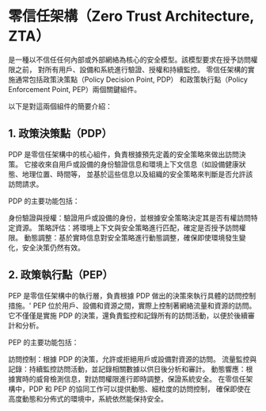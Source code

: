 # 零信任架構（Zero Trust Architecture, ZTA）
是一種以不信任任何內部或外部網絡為核心的安全模型。該模型要求在授予訪問權限之前，
對所有用戶、設備和系統進行驗證、授權和持續監控。
零信任架構的實施通常包括政策決策點（Policy Decision Point, PDP）
和政策執行點（Policy Enforcement Point, PEP）兩個關鍵組件。

以下是對這兩個組件的簡要介紹：

## 1. 政策決策點（PDP）
PDP 是零信任架構中的核心組件，負責根據預先定義的安全策略來做出訪問決策。
它接收來自用戶或設備的身份驗證信息和環境上下文信息（如設備健康狀態、地理位置、時間等，
並基於這些信息以及組織的安全策略來判斷是否允許該訪問請求。

PDP 的主要功能包括：

身份驗證與授權：驗證用戶或設備的身份，並根據安全策略決定其是否有權訪問特定資源。
策略評估：將環境上下文與安全策略進行匹配，確定是否授予訪問權限。
動態調整：基於實時信息對安全策略進行動態調整，確保即使環境發生變化，安全決策仍然有效。

## 2. 政策執行點（PEP）
PEP 是零信任架構中的執行層，負責根據 PDP 做出的決策來執行具體的訪問控制措施。'
PEP 位於用戶、設備和資源之間，實際上控制著網絡流量和資源的訪問。
它不僅僅是實施 PDP 的決策，還負責監控和記錄所有的訪問活動，以便於後續審計和分析。

PEP 的主要功能包括：

訪問控制：根據 PDP 的決策，允許或拒絕用戶或設備對資源的訪問。
流量監控與記錄：持續監控訪問活動，並記錄相關數據以供日後分析和審計。
動態響應：根據實時的威脅檢測信息，對訪問權限進行即時調整，保證系統安全。
在零信任架構中，PDP 和 PEP 的協同工作可以提供動態、細粒度的訪問控制，
確保即使在高度動態和分佈式的環境中，系統依然能保持安全。
